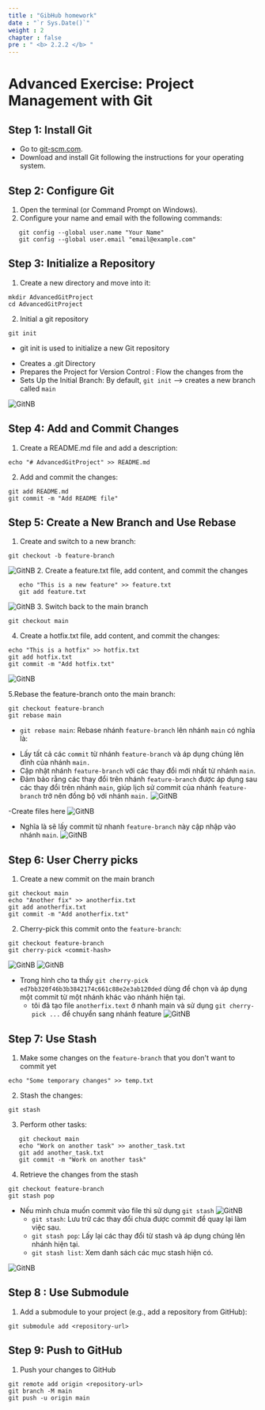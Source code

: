 ```yaml
---
title : "GibHub homework"
date : "`r Sys.Date()`"
weight : 2
chapter : false
pre : " <b> 2.2.2 </b> "
---
```


# Advanced Exercise: Project Management with Git

## Step 1: Install Git
- Go to [git-scm.com](https://git-scm.com/).
- Download and install Git following the instructions for your operating system.

## Step 2: Configure Git
1. Open the terminal (or Command Prompt on Windows).
2. Configure your name and email with the following commands:

```shell
   git config --global user.name "Your Name"
   git config --global user.email "email@example.com"
   ``` 
## Step 3: Initialize a Repository
1. Create a new directory and move into it:
```shell
mkdir AdvancedGitProject
cd AdvancedGitProject
```
2. Initial a git repository 
```shell
git init
```
- git init is used to initialize a new Git repository 
+ Creates a .git Directory
+ Prepares the Project for Version Control : Flow the changes from the 
+ Sets Up the Initial Branch: By default, `git init` --> creates a new branch called `main`

![GitNB](/images/GitNB/img_1.png)

## Step 4: Add and Commit Changes 
1. Create a README.md file and add a description:
```shell
echo "# AdvancedGitProject" >> README.md
```
2. Add and commit the changes:
```shell
git add README.md
git commit -m "Add README file"
```

## Step 5: Create a New Branch and Use Rebase
1. Create and switch to a new branch:
```shell
git checkout -b feature-branch
```
![GitNB](/images/GitNB/img_2.png)
2. Create a feature.txt file, add content, and commit the changes
```shell 
   echo "This is a new feature" >> feature.txt
   git add feature.txt
```
![GitNB](/images/GitNB/img_3.png)
3. Switch back to the main branch
```shell
git checkout main
```

4. Create a hotfix.txt file, add content, and commit the changes:
```shell
echo "This is a hotfix" >> hotfix.txt
git add hotfix.txt
git commit -m "Add hotfix.txt"
```
![GitNB](/images/GitNB/img_4.png)

5.Rebase the feature-branch onto the main branch:
```shell
git checkout feature-branch
git rebase main

```
- `git rebase main`: Rebase nhánh `feature-branch` lên nhánh `main` có nghĩa là:
+ Lấy tất cả các `commit` từ nhánh `feature-branch` và áp dụng chúng lên đỉnh của nhánh `main.`
+ Cập nhật nhánh `feature-branch` với các thay đổi mới nhất từ nhánh `main`.
+ Đảm bảo rằng các thay đổi trên nhánh `feature-branch` được áp dụng sau các thay đổi trên nhánh `main`, giúp lịch sử commit của nhánh `feature-branch` trở nên đồng bộ với nhánh `main.`
![GitNB](/images/GitNB/img_5.png)

-Create files here 
![GitNB](/images/GitNB/img_6.png)

- Nghĩa là sẽ lấy commit từ nhanh  `feature-branch` này cập nhập vào nhánh `main`.
![GitNB](/images/GitNB/img_8.png)

## Step 6: User Cherry picks 
1. Create a new commit on the main branch
```shell
git checkout main
echo "Another fix" >> anotherfix.txt
git add anotherfix.txt
git commit -m "Add anotherfix.txt"
```
2. Cherry-pick this commit onto the `feature-branch`: 
```shell
git checkout feature-branch
git cherry-pick <commit-hash>
```
![GitNB](/images/GitNB/img_7.png)
![GitNB](/images/GitNB/img_9.png)

- Trong hình cho ta thấy `git cherry-pick ed7bb320f46b3b3842174c661c88e2e3ab120ded`  dùng để chọn và áp dụng một commit từ một nhánh khác vào nhánh hiện tại.
  - tôi đã tạo file `anotherfix.text` ở nhanh main và sử dụng `git cherry-pick ...` để chuyển sang nhánh feature 
![GitNB](/images/GitNB/img_10.png)


## Step 7: Use Stash
1. Make some changes on the `feature-branch` that you don't want to commit yet
```shell
echo "Some temporary changes" >> temp.txt
```
2. Stash the changes:
```shell
git stash
```
3. Perform other tasks:
```shell 
   git checkout main
   echo "Work on another task" >> another_task.txt
   git add another_task.txt
   git commit -m "Work on another task"
```
4. Retrieve the changes from the stash
```shell
git checkout feature-branch
git stash pop
```
- Nếu mình chưa muốn commit vào file thì sử dụng `git stash`
![GitNB](/images/GitNB/img_11.png)
  + `git stash`: Lưu trữ các thay đổi chưa được commit để quay lại làm việc sau.
  + `git stash pop`: Lấy lại các thay đổi từ stash và áp dụng chúng lên nhánh hiện tại.
  + `git stash list`: Xem danh sách các mục stash hiện có.

![GitNB](/images/GitNB/img_12.png)

## Step 8 : Use Submodule
1. Add a submodule to your project (e.g., add a repository from GitHub):
 ```shell
git submodule add <repository-url>
```

## Step 9: Push to GitHub
1. Push your changes to GitHub
```shell
git remote add origin <repository-url>
git branch -M main
git push -u origin main
```
